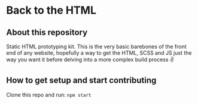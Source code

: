 # Back to the HTML

## About this repository

Static HTML prototyping kit.
This is the very basic barebones of the front end of any website, hopefully a way to get the HTML, SCSS and JS just the way you want it before delving into a more complex build process :v:

## How to get setup and start contributing

Clone this repo and run: `npm start`

